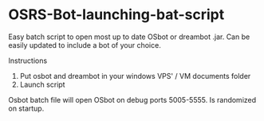 # OSRS-Bot-launching-bat-script


Easy batch script to open most up to date OSbot or dreambot .jar. Can be easily updated to include a bot of your choice.


Instructions

1) Put osbot and dreambot in your windows VPS' / VM documents folder
2) Launch script

Osbot batch file will open OSbot on debug ports 5005-5555. Is randomized on startup.
